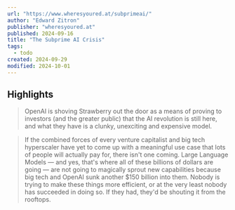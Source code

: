 ```yaml
---
url: "https://www.wheresyoured.at/subprimeai/"
author: "Edward Zitron"
publisher: "wheresyoured.at"
published: 2024-09-16
title: "The Subprime AI Crisis"
tags:
  - todo
created: 2024-09-29
modified: 2024-10-01
---
```


## Highlights

> OpenAI is shoving Strawberry out the door as a means of proving to investors (and the greater public) that the AI revolution is still here, and what they have is a clunky, unexciting and expensive model.

> If the combined forces of every venture capitalist and big tech hyperscaler have yet to come up with a meaningful use case that lots of people will actually pay for, there isn't one coming. Large Language Models — and yes, that's where all of these billions of dollars are going — are not going to magically sprout new capabilities because big tech and OpenAI sunk another $150 billion into them. Nobody is trying to make these things more efficient, or at the very least nobody has succeeded in doing so. If they had, they'd be shouting it from the rooftops.

